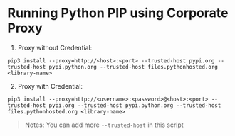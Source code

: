 # Running Python PIP using Corporate Proxy

1. Proxy without Credential:
```shell
pip3 install --proxy=http://<host>:<port> --trusted-host pypi.org --trusted-host pypi.python.org --trusted-host files.pythonhosted.org <library-name>
```

2. Proxy with Credential:
```shell
pip3 install --proxy=http://<username>:<password>@<host>:<port> --trusted-host pypi.org --trusted-host pypi.python.org --trusted-host files.pythonhosted.org <library-name>
```

> Notes: You can add more `--trusted-host` in this script 
